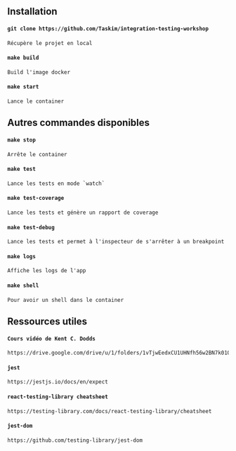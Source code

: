 
## Installation

#### `git clone https://github.com/Taskim/integration-testing-workshop`
    Récupère le projet en local
#### `make build`
    Build l'image docker
#### `make start`
    Lance le container

## Autres commandes disponibles

#### `make stop`
    Arrête le container
#### `make test`
    Lance les tests en mode `watch`
#### `make test-coverage`
    Lance les tests et génère un rapport de coverage
#### `make test-debug`
    Lance les tests et permet à l'inspecteur de s'arrêter à un breakpoint
#### `make logs`
    Affiche les logs de l'app
#### `make shell`
    Pour avoir un shell dans le container


## Ressources utiles

#### `Cours vidéo de Kent C. Dodds`
    https://drive.google.com/drive/u/1/folders/1vTjwEedxCU1UHNfh56w2BN7k010FymST

#### `jest`
    https://jestjs.io/docs/en/expect

#### `react-testing-library cheatsheet`
    https://testing-library.com/docs/react-testing-library/cheatsheet

#### `jest-dom`
    https://github.com/testing-library/jest-dom